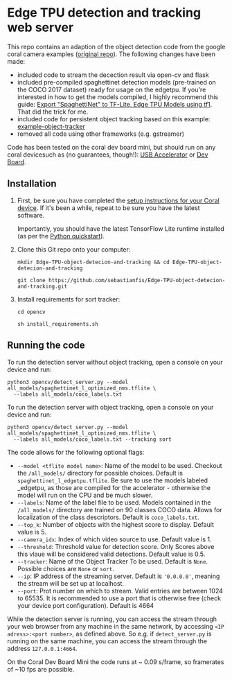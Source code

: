 # Edge TPU detection and tracking web server

This repo contains an adaption of the object detection code from the google coral camera examples 
([original repo](https://github.com/google-coral/examples-camera.git)).
The following changes have been made:
* included code to stream the decection result via open-cv and flask
* included pre-compiled spaghettinet detection models (pre-trained on the COCO 2017 dataset) ready for usage on the edgetpu. 
If you're interested in how to get the models compiled, I highly recommend this guide: 
[Export "SpaghettiNet" to TF-Lite, Edge TPU Models using tf1](https://gist.github.com/NobuoTsukamoto/eade17835e57a02f5414aae907293707).
That did the trick for me.
* included code for persistent object tracking based on this example: [example-object-tracker](https://github.com/google-coral/example-object-tracker.git)
* removed all code using other frameworks (e.g. gstreamer)

Code has been tested on the coral dev board mini, but should run on any coral devicesuch as (no guarantees, though!): 
[USB Accelerator](https://coral.withgoogle.com/products/accelerator) or
[Dev Board](https://coral.withgoogle.com/products/dev-board).

## Installation

1. First, be sure you have completed the [setup instructions for your Coral
    device](https://coral.ai/docs/setup/). If it's been a while, repeat to be sure
    you have the latest software.

    Importantly, you should have the latest TensorFlow Lite runtime installed
    (as per the [Python quickstart](
    https://www.tensorflow.org/lite/guide/python)).

2. Clone this Git repo onto your computer:

    ```
    mkdir Edge-TPU-object-detecion-and-tracking && cd Edge-TPU-object-detecion-and-tracking

    git clone https://github.com/sebastianfis/Edge-TPU-object-detecion-and-tracking.git
    ```

3. Install requirements for sort tracker:

    ```
    cd opencv

    sh install_requirements.sh
    ```

## Running the code

To run the detection server without object tracking, open a console on your device and run:
```
python3 opencv/detect_server.py --model all_models/spaghettinet_l_optimized_nms.tflite \
  --labels all_models/coco_labels.txt
```

To run the detection server with object tracking, open a console on your device and run:
```
python3 opencv/detect_server.py --model all_models/spaghettinet_l_optimized_nms.tflite \
  --labels all_models/coco_labels.txt --tracking sort
```

The code allows for the following optional flags:
* `--model <tflite model name>`: Name of the model to be used. Checkout the `/all_models/` directory for 
possible choices. Default is `spaghettinet_l_edgetpu.tflite`. Be sure to use the models labeled _edgetpu, as those are
compiled for the accelerator -  otherwise the model will run on the CPU and
be much slower.
* `--labels`: Name of the label file to be used. Models contained in the `/all_models/` directory 
are trained on 90 classes COCO data. Allows for localization of the class descriptors. Default 
is `coco_labels.txt`.
* `--top_k`: Number of objects with the highest score to display. Default value is 5.
* `--camera_idx`: Index of which video source to use. Default value is 1.
* `--threshold`: Threshold value for detection score. Only Scores above this vlaue will be considered valid 
detections. Default value is 0.5.
* `--tracker`: Name of the Object Tracker To be used. Default is `None`. Possible choices are 
`None` or `sort`.
* `--ip`: IP address of the streaming server. Default is `'0.0.0.0'`, meaning the stream will be set up at localhost.
* `--port`: Prot number on which to stream. Valid entries are between 1024 to 65535. It is recommended to use a port 
that is otherwise free (check your device port configuration). Default is 4664

While the detection server is running, you can access the stream through your web browser from any machine in the 
same network, by accessing `<IP adress>:<port number>`, as defined above. So e.g. if `detect_server.py` is running 
on the same machine, you can access the stream through the address `127.0.0.1:4664`.

On the Coral Dev Board Mini the code runs at ~ 0.09 s/frame, so framerates of ~10 fps are possible. 